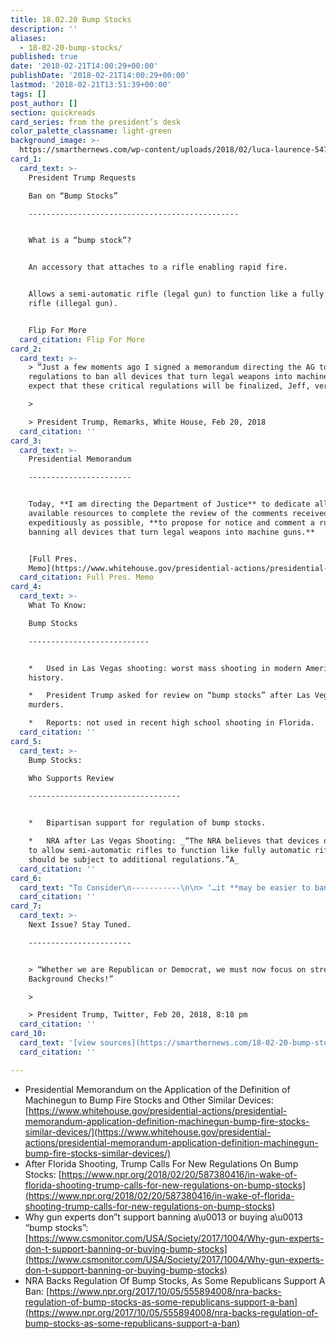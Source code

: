 ```yaml
---
title: 18.02.20 Bump Stocks
description: ''
aliases:
  - 18-02-20-bump-stocks/
published: true
date: '2018-02-21T14:00:29+00:00'
publishDate: '2018-02-21T14:00:29+00:00'
lastmod: '2018-02-21T13:51:39+00:00'
tags: []
post_author: []
section: quickreads
card_series: from the president’s desk
color_palette_classname: light-green
background_image: >-
  https://smarthernews.com/wp-content/uploads/2018/02/luca-laurence-547660-unsplash-360x360.jpg
card_1:
  card_text: >-
    President Trump Requests  

    Ban on “Bump Stocks”

    -----------------------------------------------


    What is a “bump stock”?


    An accessory that attaches to a rifle enabling rapid fire.


    Allows a semi-automatic rifle (legal gun) to function like a fully automatic
    rifle (illegal gun).


    Flip For More
  card_citation: Flip For More
card_2:
  card_text: >-
    > “Just a few moments ago I signed a memorandum directing the AG to propose
    regulations to ban all devices that turn legal weapons into machine guns. I
    expect that these critical regulations will be finalized, Jeff, very soon.”

    > 

    > President Trump, Remarks, White House, Feb 20, 2018
  card_citation: ''
card_3:
  card_text: >-
    Presidential Memorandum

    -----------------------


    Today, **I am directing the Department of Justice** to dedicate all
    available resources to complete the review of the comments received, and, as
    expeditiously as possible, **to propose for notice and comment a rule
    banning all devices that turn legal weapons into machine guns.**


    [Full Pres.
    Memo](https://www.whitehouse.gov/presidential-actions/presidential-memorandum-application-definition-machinegun-bump-fire-stocks-similar-devices/)
  card_citation: Full Pres. Memo
card_4:
  card_text: >-
    What To Know:  

    Bump Stocks

    ---------------------------


    *   Used in Las Vegas shooting: worst mass shooting in modern American
    history.

    *   President Trump asked for review on “bump stocks” after Las Vegas
    murders.

    *   Reports: not used in recent high school shooting in Florida.
  card_citation: ''
card_5:
  card_text: >-
    Bump Stocks:  

    Who Supports Review

    ----------------------------------


    *   Bipartisan support for regulation of bump stocks.

    *   NRA after Las Vegas Shooting: _“The NRA believes that devices designed
    to allow semi-automatic rifles to function like fully automatic rifles
    should be subject to additional regulations.”A_
  card_citation: ''
card_6:
  card_text: "To Consider\n-----------\n\n> ‘…it **may be easier to ban modifications that are not very popular among gun owners**…these **bump-stocks are not popular at all**, because they make guns **highly inaccurate**…’\n> \n> Dr. Adam Winkler, UCLA Law School to Christian Science Monitor, Oct 17, 2017"
  card_citation: ''
card_7:
  card_text: >-
    Next Issue? Stay Tuned.

    -----------------------


    > “Whether we are Republican or Democrat, we must now focus on strengthening
    Background Checks!”

    > 

    > President Trump, Twitter, Feb 20, 2018, 8:18 pm
  card_citation: ''
card_10:
  card_text: '[view sources](https://smarthernews.com/18-02-20-bump-stocks/)'
  card_citation: ''

---
```

*   Presidential Memorandum on the Application of the Definition of Machinegun to Bump Fire Stocks and Other Similar Devices: [https://www.whitehouse.gov/presidential-actions/presidential-memorandum-application-definition-machinegun-bump-fire-stocks-similar-devices/](https://www.whitehouse.gov/presidential-actions/presidential-memorandum-application-definition-machinegun-bump-fire-stocks-similar-devices/)
*   After Florida Shooting, Trump Calls For New Regulations On Bump Stocks: [https://www.npr.org/2018/02/20/587380416/in-wake-of-florida-shooting-trump-calls-for-new-regulations-on-bump-stocks](https://www.npr.org/2018/02/20/587380416/in-wake-of-florida-shooting-trump-calls-for-new-regulations-on-bump-stocks)
*   Why gun experts don”t support banning a\\u0013 or buying a\\u0013 “bump stocks”: [https://www.csmonitor.com/USA/Society/2017/1004/Why-gun-experts-don-t-support-banning-or-buying-bump-stocks](https://www.csmonitor.com/USA/Society/2017/1004/Why-gun-experts-don-t-support-banning-or-buying-bump-stocks)
*   NRA Backs Regulation Of Bump Stocks, As Some Republicans Support A Ban: [https://www.npr.org/2017/10/05/555894008/nra-backs-regulation-of-bump-stocks-as-some-republicans-support-a-ban](https://www.npr.org/2017/10/05/555894008/nra-backs-regulation-of-bump-stocks-as-some-republicans-support-a-ban)
